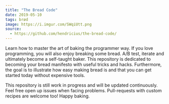 ```yaml
---
title: "The Bread Code"
date: 2019-05-10
tags: brød
image: https://i.imgur.com/SWqiUtt.png
source: 
  - https://github.com/hendricius/the-bread-code/
---
```


Learn how to master the art of baking the programmer way. If you love programming, you will also enjoy breaking some bread. A/B test, iterate and ultimately become a self-taught baker. This repository is dedicated to becoming your bread manifesto with useful tricks and hacks. Furthermore, the goal is to illustrate how easy making bread is and that you can get started today without expensive tools.

This repository is still work in progress and will be updated continuously. Feel free open up issues when facing problems. Pull-requests with custom recipes are welcome too! Happy baking.
